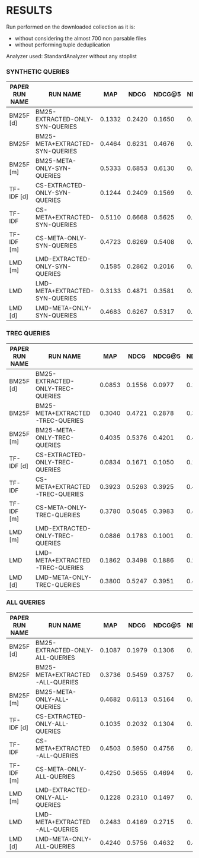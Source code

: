 # RESULTS

Run performed on the downloaded collection as it is:
- without considering the almost 700 non parsable files
- without performing tuple deduplication

Analyzer used: StandardAnalyzer without any stoplist


### SYNTHETIC QUERIES

| PAPER RUN NAME | RUN NAME                        | MAP    | NDCG    | NDCG@5  | NDCG@10 | MAP@5   | MAP@10  | RECALL |
|----------------|---------------------------------|--------|---------|---------|---------|---------|---------|--------|
| BM25F [d]      | BM25-EXTRACTED-ONLY-SYN-QUERIES | 0.1332 | 0.2420	 | 0.1650	 | 0.1825	 | 0.0887	 | 0.1101	 | 0.3831 |
| BM25F          | BM25-META+EXTRACTED-SYN-QUERIES | 0.4464 | 0.6231	 | 0.4676	 | 0.5030	 | 0.2609	 | 0.3438	 | 0.8550 |
| BM25F [m]      | BM25-META-ONLY-SYN-QUERIES      | 0.5333 | 0.6853	 | 0.6130	 | 0.6128	 | 0.3434	 | 0.4469	 | 0.8280 |
| TF-IDF [d]     | CS-EXTRACTED-ONLY-SYN-QUERIES   | 0.1244 | 0.2409	 | 0.1569	 | 0.1673	 | 0.0816	 | 0.0957	 | 0.3805 |
| TF-IDF         | CS-META+EXTRACTED-SYN-QUERIES   | 0.5110 | 0.6668	 | 0.5625	 | 0.5750	 | 0.3118	 | 0.4139	 | 0.8485 |
| TF-IDF [m]     | CS-META-ONLY-SYN-QUERIES        | 0.4723 | 0.6269	 | 0.5408	 | 0.5443	 | 0.2960	 | 0.3869	 | 0.7941 |
| LMD [m]        | LMD-EXTRACTED-ONLY-SYN-QUERIES  | 0.1585 | 0.2862	 | 0.2016	 | 0.2166	 | 0.1056	 | 0.1310	 | 0.4438 |
| LMD            | LMD-META+EXTRACTED-SYN-QUERIES  | 0.3133 | 0.4871	 | 0.3581	 | 0.3801	 | 0.2101	 | 0.2542	 | 0.6905 |
| LMD [d]        | LMD-META-ONLY-SYN-QUERIES       | 0.4683 | 0.6267	 | 0.5317	 | 0.5357	 | 0.3093	 | 0.3897	 | 0.7863 |

### TREC QUERIES

| PAPER RUN NAME | RUN NAME                         | MAP    | NDCG    | NDCG@5  | NDCG@10 | MAP@5   | MAP@10  | RECALL |
|----------------|----------------------------------|--------|---------|---------|---------|---------|---------|--------|
| BM25F [d]      | BM25-EXTRACTED-ONLY-TREC-QUERIES | 0.0853 | 0.1556	 | 0.0977	 | 0.1055	 | 0.0613	 | 0.0719	 | 0.2874 |
| BM25F          | BM25-META+EXTRACTED-TREC-QUERIES | 0.3040 | 0.4721	 | 0.2878	 | 0.3289	 | 0.1588	 | 0.2176	 | 0.8197 |
| BM25F [m]      | BM25-META-ONLY-TREC-QUERIES      | 0.4035 | 0.5376	 | 0.4201	 | 0.4535	 | 0.2417	 | 0.3331	 | 0.7560 |
| TF-IDF [d]     | CS-EXTRACTED-ONLY-TREC-QUERIES   | 0.0834 | 0.1671	 | 0.1050	 | 0.1108	 | 0.0545	 | 0.0655	 | 0.2993 |
| TF-IDF         | CS-META+EXTRACTED-TREC-QUERIES   | 0.3923 | 0.5263	 | 0.3925	 | 0.4364	 | 0.2286	 | 0.3219	 | 0.7735 |
| TF-IDF [m]     | CS-META-ONLY-TREC-QUERIES        | 0.3780 | 0.5045	 | 0.3983	 | 0.4236	 | 0.2314	 | 0.3147	 | 0.7138 |
| LMD [m]        | LMD-EXTRACTED-ONLY-TREC-QUERIES  | 0.0886 | 0.1783	 | 0.1001	 | 0.1167	 | 0.0556	 | 0.0700	 | 0.3416 |
| LMD            | LMD-META+EXTRACTED-TREC-QUERIES  | 0.1862 | 0.3498	 | 0.1886	 | 0.2198	 | 0.1021	 | 0.1337	 | 0.6720 |
| LMD [d]        | LMD-META-ONLY-TREC-QUERIES       | 0.3800 | 0.5247	 | 0.3951	 | 0.4239	 | 0.2377	 | 0.3138	 | 0.7549 |

### ALL QUERIES

| PAPER RUN NAME | RUN NAME                        | MAP    | NDCG    | NDCG@5  | NDCG@10 | MAP@5   | MAP@10  | RECALL |
|----------------|---------------------------------|--------|---------|---------|---------|---------|---------|--------|
| BM25F [d]      | BM25-EXTRACTED-ONLY-ALL-QUERIES | 0.1087 | 0.1979	 | 0.1306	 | 0.1431	 | 0.0747	 | 0.0906	 | 0.3342 |
| BM25F          | BM25-META+EXTRACTED-ALL-QUERIES | 0.3736 | 0.5459	 | 0.3757	 | 0.4140	 | 0.2087	 | 0.2793	 | 0.8370 |
| BM25F [m]      | BM25-META-ONLY-ALL-QUERIES      | 0.4682 | 0.6113	 | 0.5164	 | 0.5330	 | 0.2925	 | 0.3899	 | 0.7919 |
| TF-IDF [d]     | CS-EXTRACTED-ONLY-ALL-QUERIES   | 0.1035 | 0.2032	 | 0.1304	 | 0.1384	 | 0.0677	 | 0.0802	 | 0.3390 |
| TF-IDF         | CS-META+EXTRACTED-ALL-QUERIES   | 0.4503 | 0.5950	 | 0.4756	 | 0.5042	 | 0.2692	 | 0.3669	 | 0.8102 |
| TF-IDF [m]     | CS-META-ONLY-ALL-QUERIES        | 0.4250 | 0.5655	 | 0.4694	 | 0.4839	 | 0.2636	 | 0.3507	 | 0.7539 |
| LMD [m]        | LMD-EXTRACTED-ONLY-ALL-QUERIES  | 0.1228 | 0.2310	 | 0.1497	 | 0.1655	 | 0.0801	 | 0.0998	 | 0.3915 |
| LMD            | LMD-META+EXTRACTED-ALL-QUERIES  | 0.2483 | 0.4169	 | 0.2715	 | 0.2982	 | 0.1549	 | 0.1926	 | 0.6810 |
| LMD [d]        | LMD-META-ONLY-ALL-QUERIES       | 0.4240 | 0.5756	 | 0.4632	 | 0.4797	 | 0.2734	 | 0.3517	 | 0.7706 |